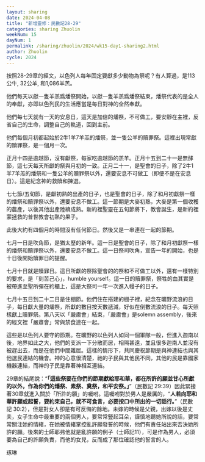 ```yaml
---
layout: sharing
date: 2024-04-08
title: "新增靈修：民數記28-29"
categories: sharing Zhuolin
weekNum: 15
dayNum: 1
permalink: /sharing/zhuolin/2024/wk15-day1-sharing2.html
author: Zhuolin
cycle: 2024
---  
```


按照28-29章的經文，以色列人每年固定要獻多少動物為祭呢？有人算過，是113公牛, 32公羊, 和1,086羊羔。

他們每天以獻一隻羊羔爲燔祭開始，以獻一隻羊羔爲燔祭結束，燔祭代表的是全人的奉獻，亦即以色列民的生活應當是每日對神的全然奉獻。

他們每七天就有一天的安息日，這天是加倍的燔祭，不可做工，要安靜在主裡，反省自己的生命，調整自己的軌道，回到主前。

他們每個月初都起始於2牛1羊7羊羔的燔祭，並一隻公羊的贖罪祭。這裡出現常獻的贖罪祭，是一個月一次。

正月十四是逾越節，沒有獻祭，每家吃逾越節的羔羊。正月十五到二十一是無酵節，這七天每天所獻的祭與月初的一致。正月二十一，是聖會的日子，除了2牛1羊7羊羔的燔祭和一隻公羊的贖罪祭以外，還要安息不可做工（即便不是在安息日）。這是紀念神的救贖和揀選。

七七節/五旬節，是獻初熟的出產的日子，也是聖會的日子，除了和月初獻祭一樣的燔祭和贖罪祭以外，還要安息不做工。這一節期是大麥初熟，大麥是第一個收穫的農產，以後其他出產陸續成熟。新約裡聖靈在五旬節將下，教會誕生，是新約裡蒙拯救的普世教會初熟的果子。

此後大約有四個月的時間沒有任何節日。然後又是一串連在一起的節期。

七月一日是吹角節，是猶太歷的新年。這一日是聖會的日子，除了和月初獻祭一樣的燔祭和贖罪祭以外，還要安息不做工。這一日祭司吹角，宣告一年的開始，也是十日後開始贖罪日的提醒。

七月十日就是贖罪日。這日所獻的祭除聖會的的祭和不可做工以外，還有一樣特別的要求，是「刻苦己心」，humble yourself。這一日的贖罪祭，祭牲的血其實是被帶進至聖所彈在約櫃上，這是大祭司一年一次進入幔子的日子。

七月十五日到二十二日是住棚節。他們住在搭建的棚子裡，紀念在曠野流浪的日子，每日獻大量的燔祭，所獻的數目按天數遞減，好似在倒數流浪的日子。每天照樣獻上贖罪祭。第八天以「嚴肅會」結束，「嚴肅會」是solemn assembly，後來的經文裡「嚴肅會」常與禁食連在一起。

這些是以色列人要守的節期。在曠野的以色列人如同一個軍隊一般，但進入迦南以後，地界如此之大，他們的支派一下分散而居，相隔甚遠，並且很多迦南人並沒有被趕出去，而是在他們中間雜居。這樣的情形下，共同慶祝節期是與神連結也與其他選民連結的機會。神的心意很清楚，祂的子民與其他民不同，其他的民是靠國家機器連結，而神的子民是靠著神相互連結。

29章的結尾說：“**「這些祭要在你們的節期獻給耶和華，都在所許的願並甘心所獻的以外，作為你們的燔祭、素祭、奠祭，和平安祭。」**”（民數記‬ ‭29:39‬）因此緊接著30章就進入關於「所許的願」的囑咐。這囑咐對於男人是嚴厲的，“**人若向耶和華許願或起誓，要約束自己，就不可食言，必要按口中所出的一切話行。**”（民數記‬ ‭30:2‬），但是對女人卻是有可反悔的餘地。未嫁的時候是父親，出嫁以後是丈夫，女子生命中最重要的兩個男人，要常常豎起耳朵，謹慎地聽她所說的話，要常常關注她的情緒，在她被情緒掌控亂許願發誓的時候，他們有責任站出來否決她所許的願。後來的士師耶弗他就是亂許願的例子（士師記11），可是作為男人，必須要為自己的許願負責，而他的女兒，反而成了那位確認他的誓言的人。

琢琳
